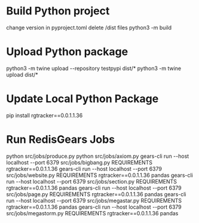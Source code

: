 # Build Python project
change version in pyproject.toml
delete /dist files
python3 -m build

# Upload Python package
python3 -m twine upload --repository testpypi dist/*
python3 -m twine upload dist/*

# Update Local Python Package
pip install rgtracker==0.0.1.1.36

# Run RedisGears Jobs
python src/jobs/produce.py 
python src/jobs/axiom.py 
gears-cli run --host localhost --port 6379 src/jobs/bigbang.py REQUIREMENTS rgtracker==0.0.1.1.36 
gears-cli run --host localhost --port 6379 src/jobs/website.py REQUIREMENTS rgtracker==0.0.1.1.36 pandas
gears-cli run --host localhost --port 6379 src/jobs/section.py REQUIREMENTS rgtracker==0.0.1.1.36 pandas
gears-cli run --host localhost --port 6379 src/jobs/page.py REQUIREMENTS rgtracker==0.0.1.1.36 pandas
gears-cli run --host localhost --port 6379 src/jobs/megastar.py REQUIREMENTS rgtracker==0.0.1.1.36 pandas
gears-cli run --host localhost --port 6379 src/jobs/megastorm.py REQUIREMENTS rgtracker==0.0.1.1.36 pandas
